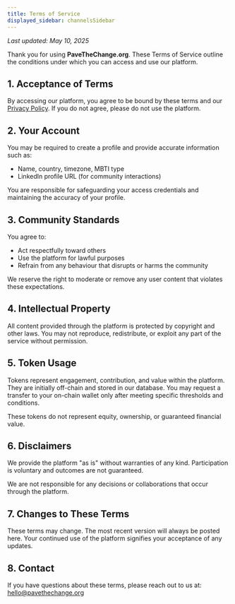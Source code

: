```yaml
---
title: Terms of Service
displayed_sidebar: channelsSidebar
---
```


_Last updated: May 10, 2025_

Thank you for using **PaveTheChange.org**. These Terms of Service outline the conditions under which you can access and use our platform.

## 1. Acceptance of Terms

By accessing our platform, you agree to be bound by these terms and our [Privacy Policy](/privacy). If you do not agree, please do not use the platform.

## 2. Your Account

You may be required to create a profile and provide accurate information such as:

- Name, country, timezone, MBTI type
- LinkedIn profile URL (for community interactions)

You are responsible for safeguarding your access credentials and maintaining the accuracy of your profile.

## 3. Community Standards

You agree to:

- Act respectfully toward others
- Use the platform for lawful purposes
- Refrain from any behaviour that disrupts or harms the community

We reserve the right to moderate or remove any user content that violates these expectations.

## 4. Intellectual Property

All content provided through the platform is protected by copyright and other laws. You may not reproduce, redistribute, or exploit any part of the service without permission.

## 5. Token Usage

Tokens represent engagement, contribution, and value within the platform. They are initially off-chain and stored in our database. You may request a transfer to your on-chain wallet only after meeting specific thresholds and conditions.

These tokens do not represent equity, ownership, or guaranteed financial value.

## 6. Disclaimers

We provide the platform "as is" without warranties of any kind. Participation is voluntary and outcomes are not guaranteed.

We are not responsible for any decisions or collaborations that occur through the platform.

## 7. Changes to These Terms

These terms may change. The most recent version will always be posted here. Your continued use of the platform signifies your acceptance of any updates.

## 8. Contact

If you have questions about these terms, please reach out to us at:  
[hello@pavethechange.org](mailto:hello@pavethechange.org)
